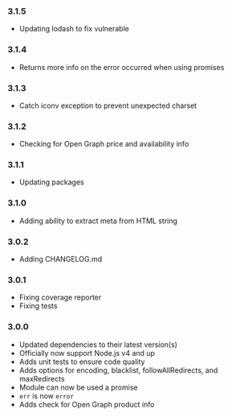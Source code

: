 ### 3.1.5
- Updating lodash to fix vulnerable

### 3.1.4
- Returns more info on the error occurred when using promises

### 3.1.3
- Catch iconv exception to prevent unexpected charset 

### 3.1.2
- Checking for Open Graph price and availability info

### 3.1.1
- Updating packages

### 3.1.0
- Adding ability to extract meta from HTML string

### 3.0.2
- Adding CHANGELOG.md

### 3.0.1
- Fixing coverage reporter
- Fixing tests

### 3.0.0
- Updated dependencies to their latest version(s)
- Officially now support Node.js v4 and up
- Adds unit tests to ensure code quality
- Adds options for encoding, blacklist, followAllRedirects, and maxRedirects
- Module can now be used a promise
- `err` is now `error`
- Adds check for Open Graph product info
